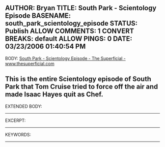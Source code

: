 AUTHOR: Bryan
TITLE: South Park - Scientology Episode
BASENAME: south_park_scientology_episode
STATUS: Publish
ALLOW COMMENTS: 1
CONVERT BREAKS: __default__
ALLOW PINGS: 0
DATE: 03/23/2006 01:40:54 PM
-----
BODY:
<a title="South Park - Scientology Episode - The Superficial - www.thesuperficial.com" href="http://www.thesuperficial.com/archives/2006/03/20/south_park_scientology_episode.html">South Park - Scientology Episode - The Superficial - www.thesuperficial.com</a>


This is the entire Scientology episode of South Park that Tom Cruise tried to force off the air and made Isaac Hayes quit as Chef.
-----
EXTENDED BODY:

-----
EXCERPT:

-----
KEYWORDS:

-----


